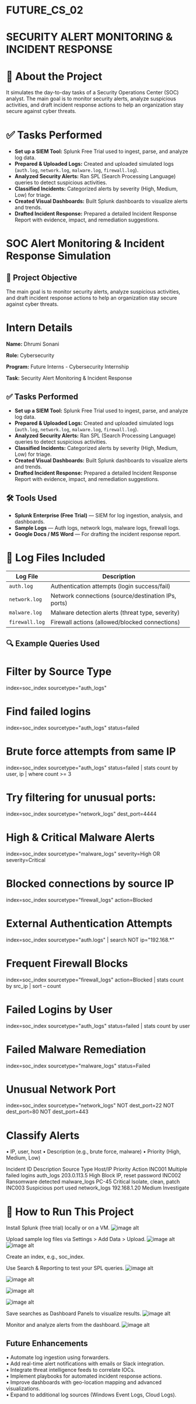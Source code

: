 # FUTURE_CS_02

# SECURITY ALERT MONITORING & INCIDENT RESPONSE

# 📌 About the Project

It simulates the day-to-day tasks of a Security Operations Center (SOC) analyst. The main goal is to monitor security alerts, analyze suspicious activities, and draft incident response actions to help an organization stay secure against cyber threats.

# ✅ Tasks Performed

- **Set up a SIEM Tool:** Splunk Free Trial used to ingest, parse, and analyze log data.
- **Prepared & Uploaded Logs:** Created and uploaded simulated logs (`auth.log`, `network.log`, `malware.log`, `firewall.log`).
- **Analyzed Security Alerts:** Ran SPL (Search Processing Language) queries to detect suspicious activities.
- **Classified Incidents:** Categorized alerts by severity (High, Medium, Low) for triage.
- **Created Visual Dashboards:** Built Splunk dashboards to visualize alerts and trends.
- **Drafted Incident Response:** Prepared a detailed Incident Response Report with evidence, impact, and remediation suggestions.

# SOC Alert Monitoring & Incident Response Simulation

## 📌 Project Objective

The main goal is to monitor security alerts, analyze suspicious activities, and draft incident response actions to help an organization stay secure against cyber threats.

# Intern Details
**Name:** Dhrumi Sonani

**Role:** Cybersecurity

**Program:** Future Interns - Cybersecurity Internship

**Task:**  Security Alert Monitoring & Incident Response


## ✅ Tasks Performed

- **Set up a SIEM Tool:** Splunk Free Trial used to ingest, parse, and analyze log data.
- **Prepared & Uploaded Logs:** Created and uploaded simulated logs (`auth.log`, `network.log`, `malware.log`, `firewall.log`).
- **Analyzed Security Alerts:** Ran SPL (Search Processing Language) queries to detect suspicious activities.
- **Classified Incidents:** Categorized alerts by severity (High, Medium, Low) for triage.
- **Created Visual Dashboards:** Built Splunk dashboards to visualize alerts and trends.
- **Drafted Incident Response:** Prepared a detailed Incident Response Report with evidence, impact, and remediation suggestions.


## 🛠️ Tools Used

- **Splunk Enterprise (Free Trial)** — SIEM for log ingestion, analysis, and dashboards.
- **Sample Logs** — Auth logs, network logs, malware logs, firewall logs.
- **Google Docs / MS Word** — For drafting the incident response report.


# 📁 Log Files Included

| Log File | Description |
|----------------|-------------------------------------------|
| `auth.log` | Authentication attempts (login success/fail) |
| `network.log` | Network connections (source/destination IPs, ports) |
| `malware.log` | Malware detection alerts (threat type, severity) |
| `firewall.log` | Firewall actions (allowed/blocked connections) |



## 🔍 Example  Queries Used

# Filter by Source Type
index=soc_index sourcetype="auth_logs"

# Find failed logins
index=soc_index sourcetype="auth_logs" status=failed

# Brute force attempts from same IP
index=soc_index sourcetype="auth_logs" status=failed 
| stats count by user, ip | where count >= 3

# Try filtering for unusual ports:
index=soc_index sourcetype="network_logs" dest_port=4444

# High & Critical Malware Alerts
index=soc_index sourcetype="malware_logs" severity=High OR severity=Critical

# Blocked connections by source IP
index=soc_index sourcetype="firewall_logs" action=Blocked 

# External Authentication Attempts
index=soc_index sourcetype="auth.logs" 
| search NOT ip="192.168.*"

# Frequent Firewall Blocks
index=soc_index sourcetype="firewall_logs" action=Blocked
| stats count by src_ip
| sort – count

# Failed Logins by User
index=soc_index sourcetype="auth_logs" status=failed 
| stats count by user


# Failed Malware Remediation
index=soc_index sourcetype="malware_logs" status=Failed

# Unusual Network Port
index=soc_index sourcetype="network_logs" NOT dest_port=22 NOT dest_port=80 NOT dest_port=443

# Classify Alerts
•  IP, user, host
•  Description (e.g., brute force, malware)
•  Priority (High, Medium, Low)

Incident ID	Description         Source Type	      Host/IP	          Priority	      Action
INC001	Multiple failed logins	auth_logs	       203.0.113.5	      High	          Block IP, reset password
INC002	Ransomware detected	    malware_logs	   PC-45	            Critical	      Isolate, clean, patch
INC003	Suspicious port used	  network_logs	   192.168.1.20	      Medium	        Investigate



# 🚩 How to Run This Project

Install Splunk (free trial) locally or on a VM.
![image alt](https://github.com/dhrumi06/FUTURE_CS_02/blob/45d10026ea255490af568c4b89023c9328c0cfe9/Screenshots/s1.png)

Upload sample log files via Settings > Add Data > Upload.
![image alt](https://github.com/dhrumi06/FUTURE_CS_02/blob/9e3436304f8fc378991d1e8422978e2aff9fd9b0/Screenshots/s2.png)
![image alt](https://github.com/dhrumi06/FUTURE_CS_02/blob/9e3436304f8fc378991d1e8422978e2aff9fd9b0/Screenshots/s3.png)

Create an index, e.g., soc_index.

Use Search & Reporting to test your SPL queries.
![image alt](https://github.com/dhrumi06/FUTURE_CS_02/blob/9e3436304f8fc378991d1e8422978e2aff9fd9b0/Screenshots/s9.png)

![image alt](https://github.com/dhrumi06/FUTURE_CS_02/blob/9e3436304f8fc378991d1e8422978e2aff9fd9b0/Screenshots/t1.png)

![image alt](https://github.com/dhrumi06/FUTURE_CS_02/blob/9e3436304f8fc378991d1e8422978e2aff9fd9b0/Screenshots/t2.png)

![image alt](https://github.com/dhrumi06/FUTURE_CS_02/blob/9e3436304f8fc378991d1e8422978e2aff9fd9b0/Screenshots/t3.png)


Save searches as Dashboard Panels to visualize results.
![image alt](https://github.com/dhrumi06/FUTURE_CS_02/blob/9e3436304f8fc378991d1e8422978e2aff9fd9b0/Screenshots/t4.png)

Monitor and analyze alerts from the dashboard.
![image alt](https://github.com/dhrumi06/FUTURE_CS_02/blob/9e3436304f8fc378991d1e8422978e2aff9fd9b0/Screenshots/t5.png)


## Future Enhancements  
• Automate log ingestion using forwarders.  
• Add real-time alert notifications with emails or Slack integration.  
• Integrate threat intelligence feeds to correlate IOCs.  
• Implement playbooks for automated incident response actions.  
• Improve dashboards with geo-location mapping and advanced visualizations.  
• Expand to additional log sources (Windows Event Logs, Cloud Logs).  
